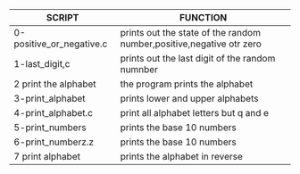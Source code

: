 | SCRIPT | FUNCTION |
| ------ | -------- |
| 0-positive_or_negative.c | prints out the state of the random number,positive,negative otr zero |
| 1-last_digit,c | prints out the last digit of the random numnber |
| 2 print the alphabet | the program prints the alphabet |
| 3-print_alphabet | prints lower and upper alphabets |
| 4-print_alphabet.c | print all alphabet letters but q and e |
| 5-print_numbers | prints the base 10 numbers |
| 6-print_numberz.z | prints the base 10 numbers |
| 7 print alphabet | prints the alphabet in reverse |
